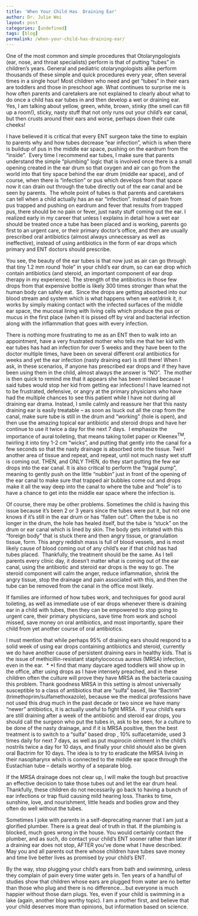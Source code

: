 ```yaml
---
title: 'When Your Child Has  Draining Ear'
author: Dr. Julie Wei
layout: post
categories: [undefined]
tags: [blog]
permalink: /when-your-child-has-draining-ear/
---
```

One of the most common and simple procedures that Otolaryngologists (ear, nose, and throat specialists) perform is that of putting “tubes” in children’s years. General and pediatric otolaryngologists alike perform thousands of these simple and quick procedures every year, often several times in a single hour! Most children who need and get “tubes” in their ears are toddlers and those in preschool age. What continues to surprise me is how often parents and caretakers are not explained to clearly about what to do once a child has ear tubes in and then develop a wet or draining ear. Yes, I am talking about yellow, green, white, brown, stinky (the smell can fill up a room!), sticky, nasty stuff that not only runs out your child’s ear canal, but then crusts around their ears and worse, perhaps down their cute cheeks!

I have believed it is critical that every ENT surgeon take the time to explain to parents why and how tubes decrease “ear infection”, which is when there is buildup of pus in the middle ear space, pushing on the eardrum from the “inside”.  Every time I recommend ear tubes, I make sure that parents understand the simple “plumbing” logic that is involved once there is a small opening created in the ear drum so that oxygen and air can go from the world into that tiny space behind the ear drum (middle ear space), and of course, when there is “infection” or pus which develops from that space now it can drain out through the tube directly out of the ear canal and be seen by parents.  The whole point of tubes is that parents and caretakers can tell when a child actually has an ear “infection”. Instead of pain from pus trapped and pushing on eardrum and fever that results from trapped pus, there should be no pain or fever, just nasty stuff coming out the ear. I realized early in my career that unless I explains in detail how a wet ear should be treated once a tube has been placed and is working, parents go first to an urgent care, or their primary doctor’s office, and then are usually prescribed oral antibiotics (almost always unnecessary as well as ineffective), instead of using antibiotics in the form of ear drops which primary and ENT doctors should prescribe.

You see, the beauty of the ear tubes is that now just as air can go through that tiny 1.2 mm round ‘hole” in your child’s ear drum, so can ear drop which contain antibiotics (and steroid, an important component of ear drop therapy in my experience). The strength of the antibiotics in those few drops from that expensive bottle is likely 300 times stronger than what the human body can safely eat.  Since the drops are getting absorbed into our blood stream and system which is what happens when we eat/drink it, it works by simply making contact with the infected surfaces of the middle ear space, the mucosal lining with living cells which produce the pus or mucus in the first place (when it is pissed off by viral and bacterial infection along with the inflammation that goes with every infection.

There is nothing more frustrating to me as an ENT then to walk into an appointment, have a very frustrated mother who tells me that her kid with ear tubes has had an infection for over 5 weeks and they have been to the doctor multiple times, have been on several different oral antibiotics for weeks and yet the ear infection (nasty draining ear) is still there! When I ask, in these scenarios, if anyone has prescribed ear drops and if they have been using them in the child, almost always the answer is “NO”.  The mother is then quick to remind me that it appears she has been misled because I said tubes would stop her kid from getting ear infections! I have learned not to be frustrated, defensive, or angry at the primary physicians who have had the multiple chances to see this patient while I have not during all draining ear drama. Instead, I smile calmly and reassure her that this nasty draining ear is easily treatable – as soon as Isuck out all the crap from the canal, make sure tube is still in the drum and “working” (hole is open), and then use the amazing topical ear antibiotic and steroid drops and have her continue to use it twice a day for the next 7 days.  I emphasize the importance of aural toileting, that means taking toilet paper or Kleenex<sup>TM</sup>, twirling it into tiny 1-2 cm “wicks”, and putting that gently into the canal for a few seconds so that the nasty drainage is absorbed onto the tissue. Twirl another area of tissue and repeat, and repeat, until not much nasty wet stuff is coming out. THEN, and ONLY THEN, do they start putting the few ear drops into the ear canal. It is also critical to perform the “tragal pump”, meaning to gently push on the little “nubbin” just in front of the opening of the ear canal to make sure that trapped air bubbles come out and drops make it all the way deep into the canal to where the tube and “hole” is to have a chance to get into the middle ear space where the infection is.

Of course, there may be other problems. Sometimes the child is having this issue because it’s been 2 or 3 years since the tubes were put it, but not one knows if it’s still in the ear drum or has “fallen out”. Often the tube is no longer in the drum, the hole has healed itself, but the tube is “stuck” on the drum or ear canal which is lined by skin. The body gets irritated with this “foreign body” that is stuck there and then angry tissue, or granulation tissue, form. This angry reddish mass is full of blood vessels, and is most likely cause of blood coming out of any child’s ear if that child has had tubes placed.  Thankfully, the treatment should be the same. As I tell parents every clinic day, it doesn’t matter what is coming out of the ear canal, using the antibiotic and steroid ear drops is the way to go. The steroid component will calm the anger, reduce inflammation, shrink the angry tissue, stop the drainage and pain associated with this, and then the tube can be removed from the canal in the office most likely.

If families are informed of how tubes work, and techniques for good aural toileting, as well as immediate use of ear drops whenever there is draining ear in a child with tubes, then they can be empowered to stop going to urgent care, their primary physicians, save time from work and school missed, save money on oral antibiotics, and most importantly, spare their child from yet another course of oral antibiotics.

I must mention that while perhaps 95% of draining ears should respond to a solid week of using ear drops containing antibiotics and steroid, currently we do have another cause of persistent draining ears in healthy kids. That is the issue of methicillin-resistant staphylococcus aureus (MRSA) infection, even in the ear.  * *I find that many daycare aged toddlers will show up in the office, after using drops as I have intensely preached, and in these children often the culture will prove they have MRSA as the bacteria causing this problem. Thank goodness MRSA in this setting is almost universally susceptible to a class of antibiotics that are “sulfa” based, like “Bactrim” (trimethoprim/sulfamethoxazole), because we the medical professions have not used this drug much in the past decade or two since we have many “newer” antibiotics, it is actually useful to fight MRSA.   If your child’s ears are still draining after a week of the antibiotic and steroid ear drops, you should call the surgeon who put the tubes in, ask to be seen, for a culture to be done of the nasty drainage, and if it is MRSA positive, then the best treatment is to switch to a “sulfa” based drop , 10% sulfacetamide, used 3 times daily for next 7 days, as well as put mupirocin ointment in the child’s nostrils twice a day for 10 days, and finally your child should also be given oral Bactrim for 10 days. The idea is to try to eradicate the MRSA living in their nasopharynx which is connected to the middle ear space through the Eustachian tube – details worthy of a separate blog.

If the MRSA drainage does not clear up, I will make the tough but proactive an effective decision to take those tubes out and let the ear drum heal. Thankfully, these children do not necessarily go back to having a bunch of ear infections or trap fluid causing mild hearing loss. Thanks to time, sunshine, love, and nourishment, little heads and bodies grow and they often do well without the tubes.

Sometimes I joke with parents in a self-deprecating manner that I am just a glorified plumber. There is a great deal of truth in that. If the plumbing is blocked, much goes wrong in the house. You would certainly contact the plumber, and as such, do contact your child’s ENT sooner rather than later if a draining ear does not stop, AFTER you’ve done what I have described. May you and all parents out there whose children have tubes save money and time live better lives as promised by your child’s ENT.

By the way, stop plugging your child’s ears from bath and swimming, unless they complain of pain every time water gets in. Ten years of a handful of studies show that children whose ears are plugged from water are no better than those who plug and there is no difference….but everyone is much happier without those darn plugs. Yes, even if your child is swimming in a lake (again, another blog worthy topic). I am a mother first, and believe that your child deserves more than opinions, but information based on science.


 [1]: /book/